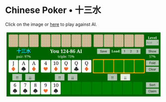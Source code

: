# Chinese Poker • 十三水

Click on the image or [here](https://macroxue.github.io/13-warriors/13w.html) to play against AI.

[![Screenshot](https://github.com/macroxue/13-warriors/blob/master/screenshot.png)](https://macroxue.github.io/13-warriors/13w.html)

